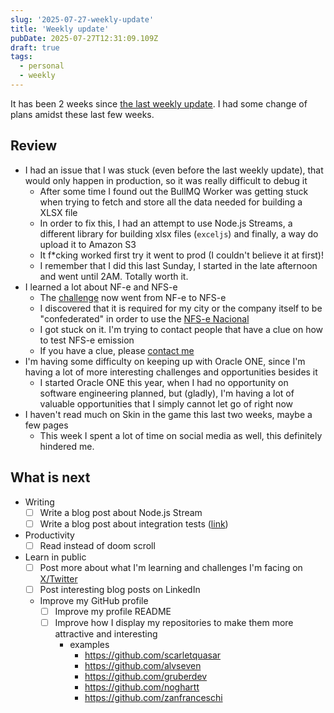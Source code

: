 ```yaml
---
slug: '2025-07-27-weekly-update'
title: 'Weekly update'
pubDate: 2025-07-27T12:31:09.109Z
draft: true
tags:
  - personal
  - weekly
---
```


It has been 2 weeks since [the last weekly update](/blog/2025-07-13-weekly-update). I had some change of plans amidst these last few weeks.

## Review

- I had an issue that I was stuck (even before the last weekly update), that would only happen in production, so it was really difficult to debug it
  - After some time I found out the BullMQ Worker was getting stuck when trying to fetch and store all the data needed for building a XLSX file
  - In order to fix this, I had an attempt to use Node.js Streams, a different library for building xlsx files (`exceljs`) and finally, a way do upload it to Amazon S3
  - It f*cking worked first try it went to prod (I couldn't believe it at first)!
  - I remember that I did this last Sunday, I started in the late afternoon and went until 2AM. Totally worth it.
- I learned a lot about NF-e and NFS-e
  - The [challenge](https://github.com/woovibr/jobs/commit/3a9200bf9c0ebcd8c5470bba5f37d13556d9372f) now went from NF-e to NFS-e
  - I discovered that it is required for my city or the company itself to be "confederated" in order to use the [NFS-e Nacional](https://www.gov.br/nfse/pt-br/biblioteca/eventos_NFS-e/eventoTecnicoSetembro2022)
  - I got stuck on it. I'm trying to contact people that have a clue on how to test NFS-e emission
  - If you have a clue, please [contact me](/contact)
- I'm having some difficulty on keeping up with Oracle ONE, since I'm having a lot of more interesting challenges and opportunities besides it
  - I started Oracle ONE this year, when I had no opportunity on software engineering planned, but (gladly), I'm having a lot of valuable opportunities that I simply cannot let go of right now
- I haven't read much on Skin in the game this last two weeks, maybe a few pages
  - This week I spent a lot of time on social media as well, this definitely hindered me.

## What is next

- Writing
  - [ ] Write a blog post about Node.js Stream
  - [ ] Write a blog post about integration tests ([link](/blog/getting-productive-with-automated-tests))
- Productivity
  - [ ] Read instead of doom scroll
- Learn in public
  - [ ] Post more about what I'm learning and challenges I'm facing on [X/Twitter](https://x.com/gusdantas)
  - [ ] Post interesting blog posts on LinkedIn
  - Improve my GitHub profile
    - [ ] Improve my profile README
    - [ ] Improve how I display my repositories to make them more attractive and interesting
      - examples
        - https://github.com/scarletquasar
        - https://github.com/alvseven
        - https://github.com/gruberdev
        - https://github.com/noghartt
        - https://github.com/zanfranceschi
